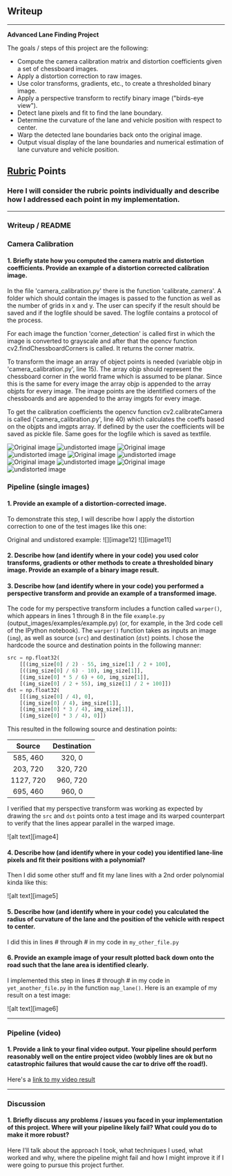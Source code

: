 ## Writeup

---

**Advanced Lane Finding Project**

The goals / steps of this project are the following:

* Compute the camera calibration matrix and distortion coefficients given a set of chessboard images.
* Apply a distortion correction to raw images.
* Use color transforms, gradients, etc., to create a thresholded binary image.
* Apply a perspective transform to rectify binary image ("birds-eye view").
* Detect lane pixels and fit to find the lane boundary.
* Determine the curvature of the lane and vehicle position with respect to center.
* Warp the detected lane boundaries back onto the original image.
* Output visual display of the lane boundaries and numerical estimation of lane curvature and vehicle position.

[//]: # (Image References)

[video1]: ./project_video.mp4 "Video"

## [Rubric](https://review.udacity.com/#!/rubrics/571/view) Points

### Here I will consider the rubric points individually and describe how I addressed each point in my implementation.  

---

### Writeup / README

### Camera Calibration

#### 1. Briefly state how you computed the camera matrix and distortion coefficients. Provide an example of a distortion corrected calibration image.

In the file 'camera_calibration.py' there is the function 'calibrate_camera'. A folder which should contain the images is passed to the function as well as the number of grids in x and y.
The user can specify if the result should be saved and if the logfile should be saved. The logfile contains a protocol of the process.

For each image the function 'corner_detection' is called first in which the image is converted to grayscale and after that the opencv function cv2.findChessboardCorners is called. It returns the corner matrix.

To transform the image an array of object points is needed (variable objp in 'camera_calibration.py', line 15). The array objp should represent the chessboard corner in the world frame which is assumed to be planar. Since this is the same for every image the array objp is appended to the array objpts for every image.
The image points are the identified corners of the chessboards and are appended to the array imgpts for every image.

To get the calibration coefficients the opencv function cv2.calibrateCamera is called ('camera_calibration.py', line 40) which calculates the coeffs based on the objpts and imgpts array.
If defined by the user the coefficients will be saved as pickle file. Same goes for the logfile which is saved as textfile.

![Original image](./camera_calibration/calibration1.jpg) ![undistorted image](./output_images/undistorted_calibration1.jpg)
![Original image](./camera_calibration/calibration2.jpg) ![undistorted image](./output_images/undistorted_calibration2.jpg)
![Original image](./camera_calibration/calibration3.jpg) ![undistorted image](./output_images/undistorted_calibration3.jpg)
![Original image](./camera_calibration/calibration4.jpg) ![undistorted image](./output_images/undistorted_calibration4.jpg)
![Original image](./camera_calibration/calibration5.jpg) ![undistorted image](./output_images/undistorted_calibration5.jpg)

### Pipeline (single images)

#### 1. Provide an example of a distortion-corrected image.

To demonstrate this step, I will describe how I apply the distortion correction to one of the test images like this one:

Original and undistored example:
![][image12] ![][image11]

#### 2. Describe how (and identify where in your code) you used color transforms, gradients or other methods to create a thresholded binary image.  Provide an example of a binary image result.



#### 3. Describe how (and identify where in your code) you performed a perspective transform and provide an example of a transformed image.

The code for my perspective transform includes a function called `warper()`, which appears in lines 1 through 8 in the file `example.py` (output_images/examples/example.py) (or, for example, in the 3rd code cell of the IPython notebook).  The `warper()` function takes as inputs an image (`img`), as well as source (`src`) and destination (`dst`) points.  I chose the hardcode the source and destination points in the following manner:

```python
src = np.float32(
    [[(img_size[0] / 2) - 55, img_size[1] / 2 + 100],
    [((img_size[0] / 6) - 10), img_size[1]],
    [(img_size[0] * 5 / 6) + 60, img_size[1]],
    [(img_size[0] / 2 + 55), img_size[1] / 2 + 100]])
dst = np.float32(
    [[(img_size[0] / 4), 0],
    [(img_size[0] / 4), img_size[1]],
    [(img_size[0] * 3 / 4), img_size[1]],
    [(img_size[0] * 3 / 4), 0]])
```

This resulted in the following source and destination points:

| Source        | Destination   | 
|:-------------:|:-------------:| 
| 585, 460      | 320, 0        | 
| 203, 720      | 320, 720      |
| 1127, 720     | 960, 720      |
| 695, 460      | 960, 0        |

I verified that my perspective transform was working as expected by drawing the `src` and `dst` points onto a test image and its warped counterpart to verify that the lines appear parallel in the warped image.

![alt text][image4]

#### 4. Describe how (and identify where in your code) you identified lane-line pixels and fit their positions with a polynomial?

Then I did some other stuff and fit my lane lines with a 2nd order polynomial kinda like this:

![alt text][image5]

#### 5. Describe how (and identify where in your code) you calculated the radius of curvature of the lane and the position of the vehicle with respect to center.

I did this in lines # through # in my code in `my_other_file.py`

#### 6. Provide an example image of your result plotted back down onto the road such that the lane area is identified clearly.

I implemented this step in lines # through # in my code in `yet_another_file.py` in the function `map_lane()`.  Here is an example of my result on a test image:

![alt text][image6]

---

### Pipeline (video)

#### 1. Provide a link to your final video output.  Your pipeline should perform reasonably well on the entire project video (wobbly lines are ok but no catastrophic failures that would cause the car to drive off the road!).

Here's a [link to my video result](./project_video.mp4)

---

### Discussion

#### 1. Briefly discuss any problems / issues you faced in your implementation of this project.  Where will your pipeline likely fail?  What could you do to make it more robust?

Here I'll talk about the approach I took, what techniques I used, what worked and why, where the pipeline might fail and how I might improve it if I were going to pursue this project further.  
